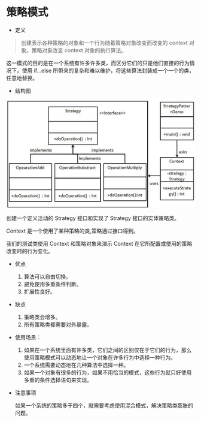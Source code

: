 # 策略模式

* 定义

> 创建表示各种策略的对象和一个行为随着策略对象改变而改变的 context 对象。策略对象改变 context 对象的执行算法。

这一模式的目的是在一个系统有许多许多类，而区分它们的只是他们直接的行为情况下，使用 if...else 所带来的复杂和难以维护，将这些算法封装成一个一个的类，任意地替换。

* 结构图

![](image/struct.jpg)

创建一个定义活动的 Strategy 接口和实现了 Strategy 接口的实体策略类。

Context 是一个使用了某种策略的类,策略通过接口得到。

我们的测试类使用 Context 和策略对象来演示 Context 在它所配置或使用的策略改变时的行为变化。

* 优点 

    1. 算法可以自由切换。 
    2. 避免使用多重条件判断。 
    3. 扩展性良好。
* 缺点
    1. 策略类会增多。
    2. 所有策略类都需要对外暴露。

* 使用场景： 
    1. 如果在一个系统里面有许多类，它们之间的区别仅在于它们的行为，那么使用策略模式可以动态地让一个对象在许多行为中选择一种行为。 
    2. 一个系统需要动态地在几种算法中选择一种。 
    3. 如果一个对象有很多的行为，如果不用恰当的模式，这些行为就只好使用多重的条件选择语句来实现。
* 注意事项

    如果一个系统的策略多于四个，就需要考虑使用混合模式，解决策略类膨胀的问题。